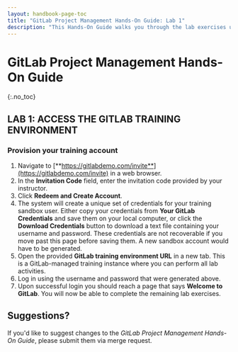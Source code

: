 ```yaml
---
layout: handbook-page-toc
title: "GitLab Project Management Hands-On Guide: Lab 1"
description: "This Hands-On Guide walks you through the lab exercises used in the GitLab Project Management course."
---
```

# GitLab Project Management Hands-On Guide
{:.no_toc}

## LAB 1: ACCESS THE GITLAB TRAINING ENVIRONMENT

### Provision your training account

1. Navigate to [**https://gitlabdemo.com/invite**](https://gitlabdemo.com/invite) in a web browser.
1. In the **Invitation Code** field, enter the invitation code provided by your instructor.
1. Click **Redeem and Create Account**.
1. The system will create a unique set of credentials for your training sandbox user. Either copy your credentials from **Your GitLab Credentials** and save them on your local computer, or click the **Download Credentials** button to download a text file containing your username and password. These credentials are not recoverable if you move past this page before saving them. A new sandbox account would have to be generated.
1. Open the provided **GitLab training environment URL** in a new tab. This is a GitLab-managed training instance where you can perform all lab activities.
1. Log in using the username and password that were generated above.
1. Upon successful login you should reach a page that says **Welcome to GitLab**. You will now be able to complete the remaining lab exercises.
 
## Suggestions?

If you'd like to suggest changes to the *GitLab Project Management Hands-On Guide*, please submit them via merge request.

